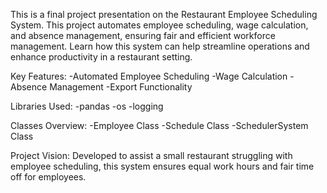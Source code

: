 This is a final project presentation on the Restaurant Employee Scheduling System. This project automates employee scheduling, wage calculation, and absence management, ensuring fair and efficient workforce management. Learn how this system can help streamline operations and enhance productivity in a restaurant setting.

Key Features:
-Automated Employee Scheduling
-Wage Calculation
-Absence Management
-Export Functionality

Libraries Used:
-pandas
-os
-logging

Classes Overview:
-Employee Class
-Schedule Class
-SchedulerSystem Class

Project Vision:
Developed to assist a small restaurant struggling with employee scheduling, this system ensures equal work hours and fair time off for employees.
